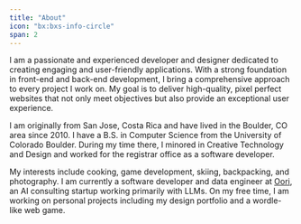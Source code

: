 ```yaml
---
title: "About"
icon: "bx:bxs-info-circle"
span: 2
---
```

I am a passionate and experienced developer and designer dedicated to creating engaging and user-friendly applications. With a strong foundation in front-end and back-end development, I bring a comprehensive approach to every project I work on. My goal is to deliver high-quality, pixel perfect websites that not only meet objectives but also provide an exceptional user experience.

I am originally from San Jose, Costa Rica and have lived in the Boulder, CO area since 2010. I have a B.S. in Computer Science from the University of Colorado Boulder. During my time there, I minored in Creative Technology and Design and worked for the registrar office as a software developer.

My interests include cooking, game development, skiing, backpacking, and photography. I am currently a software developer and data engineer at [Oori](https://oori.dev), an AI consulting startup working primarily with LLMs. On my free time, I am working on personal projects including my design portfolio and a wordle-like web game.